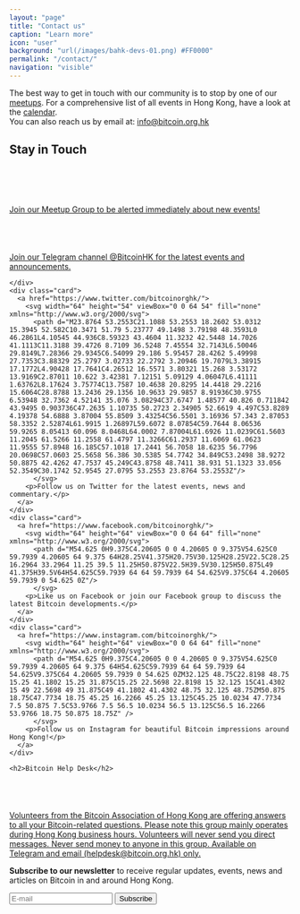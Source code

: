 ```yaml
---
layout: "page"
title: "Contact us"
caption: "Learn more"
icon: "user"
background: "url(/images/bahk-devs-01.png) #FF0000"
permalink: "/contact/"
navigation: "visible"
---
```


<div class="contact">
  <div class="text">
    <div>The best way to get in touch with our community is to stop by one of our <a href="/meetups">meetups</a>. For a comprehensive list of all events in Hong Kong, have a look at the <a href="/calendar">calendar</a>.</div>
    <div>You can also reach us by email at: <a href="mailto:info@bitcoin.org.hk">info@bitcoin.org.hk</a></div>
  </div>

  <h2>Stay in Touch</h2>

  <div class="social-links">
    <div class="card">
      <a href="http://www.meetup.com/Bitcoin-HK/">
        <svg width="64" height="54" viewBox="0 0 64 54" fill="none" xmlns="http://www.w3.org/2000/svg">
          <path d="M30.2772 5.91686C27.2265 6.0982 23.1625 0.314198 16.3012 3.06353C9.73317 5.69553 9.20783 10.6689 2.0665 33.9249C0.397168 39.3649 -1.45883 43.4609 1.80783 47.6689C4.55183 51.2049 9.45317 52.0075 13.4532 50.0022C14.4878 49.4849 15.2638 48.1862 16.3012 46.6315C17.1438 44.9409 27.4292 18.1169 27.4292 18.1062C28.6292 15.6982 33.2798 15.9675 32.6052 20.6982C32.6052 22.2475 25.3572 39.5435 25.3572 40.4075C24.4852 46.5169 32.5065 47.1195 34.9332 41.4449C35.1918 41.1862 36.2265 38.8529 38.2985 34.7035C48.4612 14.3382 44.6318 22.2715 47.6158 16.2902C48.6505 14.9942 49.6852 14.2155 50.4638 14.2155C51.7572 14.2155 52.5332 15.2529 52.2745 17.0689C52.2745 19.1542 44.6158 32.8289 42.4398 39.3702C41.3492 44.8342 44.1865 49.7089 48.9092 52.3355C50.3758 53.3142 59.2878 54.9729 62.1092 52.8529C65.0505 51.8715 64.2238 47.6235 61.8505 47.1489C59.2692 45.8555 57.9998 46.9542 54.6025 45.5942C47.1332 42.5995 63.8585 17.8662 62.8878 10.0662C62.1118 5.1382 59.5225 2.80487 54.3465 2.5462C51.2638 2.5462 50.9305 3.94887 49.4318 3.78353C47.9332 3.6182 44.8212 0.0608652 40.3758 0.116865C35.9305 0.172865 32.6772 5.77287 30.2772 5.91686Z" />
          </svg>
        <p>Join our Meetup Group to be alerted immediately about new events!</p>
      </a>
    </div>
    <div class="card">
	<a href="https://telegram.me/bitcoinHK">
          <svg width="64" height="54" viewBox="0 0 64 54" fill="none" xmlns="http://www.w3.org/2000/svg">
          <path d="M25.1125 35.4824L24.0538 50.3731C25.5685 50.3731 26.2245 49.7224 27.0111 48.9411L34.1125 42.1544L48.8271 52.9304C51.5258 54.4344 53.4271 53.6424 54.1551 50.4478L63.8138 5.18911L63.8165 5.18645C64.6725 1.19711 62.3738 -0.362887 59.7445 0.615779L2.97114 22.3518C-0.903526 23.8558 -0.844859 26.0158 2.31247 26.9944L16.8271 31.5091L50.5418 10.4131C52.1285 9.36245 53.5711 9.94378 52.3845 10.9944L25.1125 35.4824Z"/>
        </svg>
	<br>Join our Telegram channel @BitcoinHK for the latest events and announcements.</a>
      
    </div>
    <div class="card">
      <a href="https://www.twitter.com/bitcoinorghk/">
        <svg width="64" height="54" viewBox="0 0 64 54" fill="none" xmlns="http://www.w3.org/2000/svg">
          <path d="M23.8764 53.2553C21.1088 53.2553 18.2602 53.0312 15.3945 52.582C10.3471 51.79 5.23777 49.1498 3.79198 48.3593L0 46.2861L4.10545 44.936C8.59323 43.4604 11.3232 42.5448 14.7026 41.1113C11.3188 39.4726 8.7109 36.5248 7.45554 32.7143L6.50046 29.8149L7.28366 29.9345C6.54099 29.186 5.95457 28.4262 5.49998 27.7353C3.88329 25.2797 3.02733 22.2792 3.20946 19.7079L3.38915 17.1772L4.90428 17.7641C4.26512 16.5571 3.80321 15.268 3.53172 13.9169C2.87011 10.622 3.42381 7.12151 5.09129 4.06047L6.41111 1.63762L8.17624 3.75774C13.7587 10.4638 20.8295 14.4418 29.2216 15.6064C28.8788 13.2436 29.1356 10.9633 29.9857 8.91936C30.9755 6.53948 32.7362 4.52141 35.076 3.08294C37.6747 1.48577 40.826 0.711842 43.9495 0.903736C47.2635 1.10735 50.2723 2.34905 52.6619 4.497C53.8289 4.19378 54.6888 3.87004 55.8509 3.43254C56.5501 3.16936 57.343 2.87053 58.3352 2.52874L61.9915 1.26897L59.6072 8.07854C59.7644 8.06536 59.9265 8.05413 60.096 8.0468L64.0002 7.87004L61.6926 11.0239C61.5603 11.2045 61.5266 11.2558 61.4797 11.3266C61.2937 11.6069 61.0623 11.9555 57.8948 16.185C57.1018 17.2441 56.7058 18.6235 56.7796 20.0698C57.0603 25.5658 56.386 30.5385 54.7742 34.849C53.2498 38.9272 50.8875 42.4262 47.7537 45.249C43.8758 48.7411 38.931 51.1323 33.056 52.3549C30.1742 52.9545 27.0795 53.2553 23.8764 53.2553Z"/>
          </svg>
        <p>Follow us on Twitter for the latest events, news and commentary.</p>
      </a>
    </div>
    <div class="card">
      <a href="https://www.facebook.com/bitcoinorghk/">
        <svg width="64" height="64" viewBox="0 0 64 64" fill="none" xmlns="http://www.w3.org/2000/svg">
          <path d="M54.625 0H9.375C4.20605 0 0 4.20605 0 9.375V54.625C0 59.7939 4.20605 64 9.375 64H28.25V41.375H20.75V30.125H28.25V22.5C28.25 16.2964 33.2964 11.25 39.5 11.25H50.875V22.5H39.5V30.125H50.875L49 41.375H39.5V64H54.625C59.7939 64 64 59.7939 64 54.625V9.375C64 4.20605 59.7939 0 54.625 0Z"/>
          </svg>          
        <p>Like us on Facebook or join our Facebook group to discuss the latest Bitcoin developments.</p>
      </a>
    </div>
    <div class="card">
      <a href="https://www.instagram.com/bitcoinorghk/">
        <svg width="64" height="64" viewBox="0 0 64 64" fill="none" xmlns="http://www.w3.org/2000/svg">
          <path d="M54.625 0H9.375C4.20605 0 0 4.20605 0 9.375V54.625C0 59.7939 4.20605 64 9.375 64H54.625C59.7939 64 64 59.7939 64 54.625V9.375C64 4.20605 59.7939 0 54.625 0ZM32.125 48.75C22.8198 48.75 15.25 41.1802 15.25 31.875C15.25 22.5698 22.8198 15 32.125 15C41.4302 15 49 22.5698 49 31.875C49 41.1802 41.4302 48.75 32.125 48.75ZM50.875 18.75C47.7734 18.75 45.25 16.2266 45.25 13.125C45.25 10.0234 47.7734 7.5 50.875 7.5C53.9766 7.5 56.5 10.0234 56.5 13.125C56.5 16.2266 53.9766 18.75 50.875 18.75Z" />
          </svg>
        <p>Follow us on Instagram for beautiful Bitcoin impressions around Hong Kong!</p>
      </a>
    </div>

  </div>
  
    <h2>Bitcoin Help Desk</h2>

  <div class="social-links">
    <div class="card">
	<a href="https://t.me/bitcoinhelpdesk">
          <svg width="64" height="54" viewBox="0 0 64 54" fill="none" xmlns="http://www.w3.org/2000/svg">
          <path d="M25.1125 35.4824L24.0538 50.3731C25.5685 50.3731 26.2245 49.7224 27.0111 48.9411L34.1125 42.1544L48.8271 52.9304C51.5258 54.4344 53.4271 53.6424 54.1551 50.4478L63.8138 5.18911L63.8165 5.18645C64.6725 1.19711 62.3738 -0.362887 59.7445 0.615779L2.97114 22.3518C-0.903526 23.8558 -0.844859 26.0158 2.31247 26.9944L16.8271 31.5091L50.5418 10.4131C52.1285 9.36245 53.5711 9.94378 52.3845 10.9944L25.1125 35.4824Z"/>
        </svg></a>
        </div>
   <a href="https://t.me/bitcoinhelpdesk">Volunteers from the Bitcoin Association of Hong Kong are offering answers to all your Bitcoin-related questions. Please note this group mainly operates during Hong Kong business hours. Volunteers will never send you direct messages. Never send money to anyone in this group. Available on Telegram and email (helpdesk@bitcoin.org.hk) only.</a>
  </div>
  
  <form class="form-sub" action="https://tinyletter.com/bitcoinhk" method="post" target="popupwindow" onsubmit="window.open('https://tinyletter.com/bitcoinhk', 'popupwindow', 'scrollbars=yes,width=800,height=600');return true"> 
    <p><label for="tlemail"><b>Subscribe to our newsletter</b> to receive regular updates, events, news and articles on Bitcoin in and around Hong Kong.</label></p>
    <input type="text" placeholder="E-mail" name="email" id="tlemail" />
    <input type="hidden" value="1" name="embed"/>
    <input type="submit" value="Subscribe" />
  </form>
</div>
